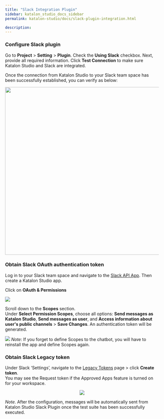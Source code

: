 ```yaml
---
title: "Slack Integration Plugin" 
sidebar: katalon_studio_docs_sidebar
permalink: katalon-studio/docs/slack-plugin-integration.html

description: 
---
```

### Configure Slack plugin   
Go to **Project** > **Setting** > **Plugin**. 
Check the **Using Slack** checkbox. Next, provide all required information. Click **Test Connection** to make sure Katalon Studio and Slack are integrated.

Once the connection from Katalon Studio to your Slack team space has been successfully established, you can verify as below:

<center>
<img src="https://i.ibb.co/68wFsZN/Slack-2.png" width="550" >
</center>




### Obtain Slack OAuth authentication token

Log in to your Slack team space and navigate to the [Slack API App](https://api.slack.com/apps). Then create a Katalon Studio app.

Click on **OAuth & Permissions**

![](../../images/katalon-studio/docs/slack-plugin-integration/Slack_3.png) 

Scroll down to the **Scopes** section.  
Under **Select Permission Scopes**, choose all options: **Send messages as Katalon Studio**, **Send messages as user**, and **Access information about user's public channels** > **Save Changes**.  An authentication token will be generated. 

![](../../images/katalon-studio/docs/slack-plugin-integration/Slack_4.png) 
*Note*: If you forget to define Scopes to the chatbot, you will have to reinstall the app and define Scopes again.

### Obtain Slack Legacy token

Under Slack ‘Settings’, navigate to the [Legacy Tokens](http://api.slack.com/custom-integrations/legacy-tokens) page > click **Create token**.  
You may see the Request token if the Approved Apps feature is turned on for your workspace.

<center>
<img src="https://i.ibb.co/64PP0f8/Slack-5.png">
</center>

*Note*. After the configuration, messages will be automatically sent from Katalon Studio Slack Plugin once the test suite has been successfully executed.
